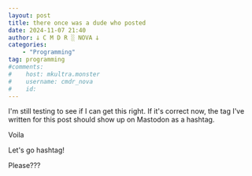 ```yaml
---
layout: post
title: there once was a dude who posted
date: 2024-11-07 21:40
author: 𐕣 C M D R ░ NOVA 𐕣
categories:
    - "Programming"
tag: programming
#comments:
#    host: mkultra.monster
#    username: cmdr_nova
#    id: 
---
```


I'm still testing to see if I can get this right. If it's correct now, the tag I've written for this post should show up on Mastodon as a hashtag.

Voila

Let's go hashtag!

Please???